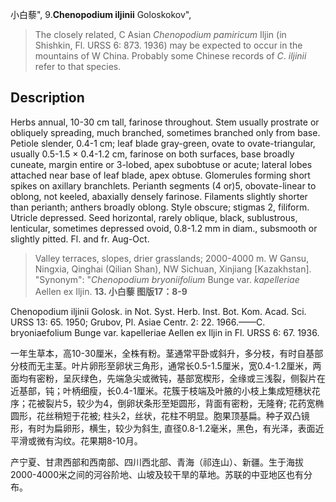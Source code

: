 小白藜",
9.**Chenopodium iljinii** Goloskokov",

> The closely related, C Asian *Chenopodium* *pamiricum* Iljin (in Shishkin, Fl. URSS 6: 873. 1936) may be expected to occur in the mountains of W China. Probably some Chinese records of *C*. *iljinii* refer to that species.

## Description
Herbs annual, 10-30 cm tall, farinose throughout. Stem usually prostrate or obliquely spreading, much branched, sometimes branched only from base. Petiole slender, 0.4-1 cm; leaf blade gray-green, ovate to ovate-triangular, usually 0.5-1.5 × 0.4-1.2 cm, farinose on both surfaces, base broadly cuneate, margin entire or 3-lobed, apex subobtuse or acute; lateral lobes attached near base of leaf blade, apex obtuse. Glomerules forming short spikes on axillary branchlets. Perianth segments (4 or)5, obovate-linear to oblong, not keeled, abaxially densely farinose. Filaments slightly shorter than perianth; anthers broadly oblong. Style obscure; stigmas 2, filiform. Utricle depressed. Seed horizontal, rarely oblique, black, sublustrous, lenticular, sometimes depressed ovoid, 0.8-1.2 mm in diam., subsmooth or slightly pitted. Fl. and fr. Aug-Oct.

> Valley terraces, slopes, drier grasslands; 2000-4000 m. W Gansu, Ningxia, Qinghai (Qilian Shan), NW Sichuan, Xinjiang [Kazakhstan].
  "Synonym": "*Chenopodium* *bryoniifolium* Bunge var. *kapelleriae* Aellen ex Iljin.
**13. 小白藜 图版17：8-9**

Chenopodium iljinii Golosk. in Not. Syst. Herb. Inst. Bot. Kom. Acad. Sci. URSS 13: 65. 1950; Grubov, Pl. Asiae Centr. 2: 22. 1966.——C. bryoniaefolium Bunge var. kapelleriae Aellen ex Iljin in Fl. URSS 6: 67. 1936.

一年生草本，高10-30厘米，全株有粉。茎通常平卧或斜升，多分枝，有时自基部分枝而无主茎。叶片卵形至卵状三角形，通常长0.5-1.5厘米，宽0.4-1.2厘米，两面均有密粉，呈灰绿色，先端急尖或微钝，基部宽楔形，全缘或三浅裂，侧裂片在近基部，钝；叶柄细瘦，长0.4-1厘米。花簇于枝端及叶腋的小枝上集成短穗状花序；花被裂片5，较少为4，倒卵状条形至矩圆形，背面有密粉，无隆脊; 花药宽椭圆形，花丝稍短于花被; 柱头2，丝状，花柱不明显。胞果顶基扁。种子双凸镜形，有时为扁卵形，横生，较少为斜生, 直径0.8-1.2毫米，黑色，有光泽，表面近平滑或微有沟纹。花果期8-10月。

产宁夏、甘肃西部和西南部、四川西北部、青海（祁连山）、新疆。生于海拔2000-4000米之间的河谷阶地、山坡及较干旱的草地。苏联的中亚地区也有分布。
